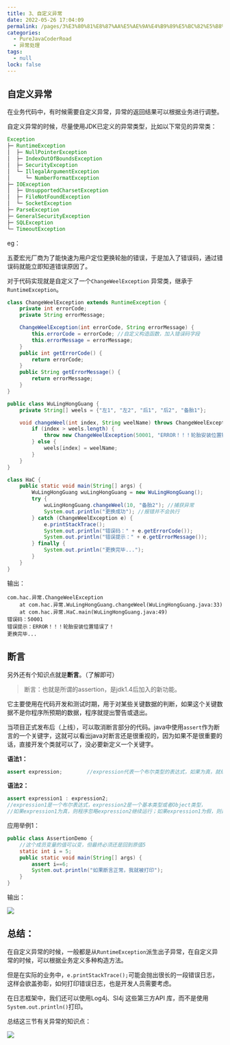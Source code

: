 ```yaml
---
title: 3、自定义异常
date: 2022-05-26 17:04:09
permalink: /pages/3%E3%80%81%E8%87%AA%E5%AE%9A%E4%B9%89%E5%BC%82%E5%B8%B8
categories: 
  - PureJavaCoderRoad
  - 异常处理
tags: 
  - null
lock: false
---
```

## 自定义异常

在业务代码中，有时候需要自定义异常，异常的返回结果可以根据业务进行调整。

自定义异常的时候，尽量使用JDK已定义的异常类型，比如以下常见的异常类：

```java
Exception
├─ RuntimeException
│  ├─ NullPointerException
│  ├─ IndexOutOfBoundsException
│  ├─ SecurityException
│  └─ IllegalArgumentException
│     └─ NumberFormatException
├─ IOException
│  ├─ UnsupportedCharsetException
│  ├─ FileNotFoundException
│  └─ SocketException
├─ ParseException
├─ GeneralSecurityException
├─ SQLException
└─ TimeoutException
```



eg：

五菱宏光厂商为了能快速为用户定位更换轮胎的错误，于是加入了错误码，通过错误码就能立即知道错误原因了。

对于代码实现就是自定义了一个`ChangeWeelException` 异常类，继承于`RuntimeException`。

```java
class ChangeWeelException extends RuntimeException {
    private int errorCode;
    private String errorMessage;

    ChangeWeelException(int errorCode, String errorMessage) {
        this.errorCode = errorCode; //自定义构造函数，加入错误码字段
        this.errorMessage = errorMessage;
    }
    public int getErrorCode() {
        return errorCode;
    }
    public String getErrorMessage() {
        return errorMessage;
    }
}

public class WuLingHongGuang {
    private String[] weels = {"左1", "左2", "后1", "后2", "备胎1"};

    void changeWeel(int index, String weelName) throws ChangeWeelException { //throws 关键字，表示方法可能会抛出异常
        if (index > weels.length) {
            throw new ChangeWeelException(50001, "ERROR！！！轮胎安装位置错误了！"); //throw 关键字，直接抛出异常
        } else {
            weels[index] = weelName;
        }
    }
}

class HaC {
    public static void main(String[] args) {
        WuLingHongGuang wuLingHongGuang = new WuLingHongGuang();
        try {
            wuLingHongGuang.changeWeel(10, "备胎2"); //捕获异常
            System.out.println("更换成功"); //报错并不会执行
        } catch (ChangeWeelException e) {
            e.printStackTrace();
            System.out.println("错误码：" + e.getErrorCode());
            System.out.println("错误提示：" + e.getErrorMessage());
        } finally {
            System.out.println("更换完毕...");
        }
    }
}
```

输出：

```
com.hac.异常.ChangeWeelException
	at com.hac.异常.WuLingHongGuang.changeWeel(WuLingHongGuang.java:33)
	at com.hac.异常.HaC.main(WuLingHongGuang.java:49)
错误码：50001
错误提示：ERROR！！！轮胎安装位置错误了！
更换完毕...
```

## 断言

另外还有个知识点就是**断言**。（了解即可）

> 断言：也就是所谓的assertion，是jdk1.4后加入的新功能。

它主要使用在代码开发和测试时期，用于对某些关键数据的判断，如果这个关键数据不是你程序所预期的数据，程序就提出警告或退出。

当项目正式发布后（上线），可以取消断言部分的代码。java中使用`assert`作为断言的一个关键字，这就可以看出java对断言还是很重视的，因为如果不是很重要的话，直接开发个类就可以了，没必要新定义一个关键字。

**语法1：**

```java
assert expression;        //expression代表一个布尔类型的表达式，如果为真，就继续正常运行，如果为假，程序退出
```

**语法2：**

```java
assert expression1 : expression2;          
//expression1是一个布尔表达式，expression2是一个基本类型或者Object类型，
//如果expression1为真，则程序忽略expression2继续运行；如果expression1为假，则运行expression2，然后退出程序。
```

应用举例1：

```java
public class AssertionDemo {  
    //这个成员变量的值可以变，但最终必须还是回到原值5  
    static int i = 5;  
    public static void main(String[] args) {  
        assert i==6;  
        System.out.println("如果断言正常，我就被打印");  
    }  
}
```

输出：

![](https://cdn.jsdelivr.net/gh/DogerRain/image@main/Home/image-20210425230218025.png) 

## 总结：

在自定义异常的时候，一般都是从`RuntimeException`派生出子异常，在自定义异常的时候，可以根据业务定义多种构造方法。

但是在实际的业务中，`e.printStackTrace();`可能会抛出很长的一段错误日志，这样会欲盖弥彰，如何打印错误日志，也是开发人员需要考虑。

在日志框架中，我们还可以使用Log4j、Sl4j 这些第三方API 库，而不是使用`System.out.println()`打印。



总结这三节有关异常的知识点：

![](https://cdn.jsdelivr.net/gh/DogerRain/image@main/Home/image-20210425225606460.png)